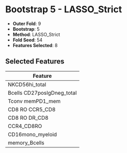 # Bootstrap 5 - LASSO_Strict

- **Outer Fold**: 9
- **Bootstrap**: 5
- **Method**: LASSO_Strict
- **Fold Seed**: 54
- **Features Selected**: 8

## Selected Features

| Feature |
|---------|
| NKCD56hi_total |
| Bcells CD27posIgDneg_total |
| Tconv memPD1_mem |
| CD8 RO CCR5_CD8 |
| CD8 RO DR_CD8 |
| CCR4_CD8RO |
| CD16mono_myeloid |
| memory_Bcells |
